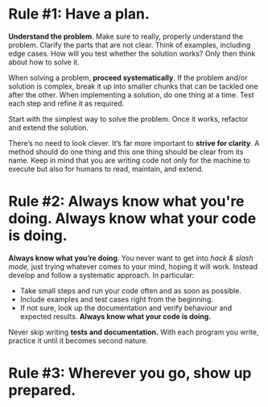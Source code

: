 
# Rule \#1: Have a plan.

**Understand the problem**. Make sure to really, properly understand the problem. Clarify the parts that are not clear. Think of examples, including edge cases. How will you test whether the solution works? Only then think about how to solve it.

When solving a problem, **proceed systematically**. If the problem and/or solution is complex, break it up into smaller chunks that can be tackled one after the other. When implementing a solution, do one thing at a time. Test each step and refine it as required.

Start with the simplest way to solve the problem. Once it works, refactor and extend the solution.

There’s no need to look clever. It’s far more important to **strive for clarity**. A method should do one thing and this one thing should be clear from its name. Keep in mind that you are writing code not only for the machine to execute but also for humans to read, maintain, and extend.

# Rule \#2: Always know what you're doing. Always know what your code is doing.

**Always know what you’re doing**. You never want to get into _hack & slash mode,_ just trying whatever comes to your mind, hoping it will work. Instead develop and follow a systematic approach. In particular:

* Take small steps and run your code often and as soon as possible.
* Include examples and test cases right from the beginning.
* If not sure, look up the documentation and verify behaviour and expected results. **Always know what your code is doing.**

Never skip writing **tests and documentation.** With each program you write, practice it until it becomes second nature.

# Rule \#3: Wherever you go, show up prepared.
